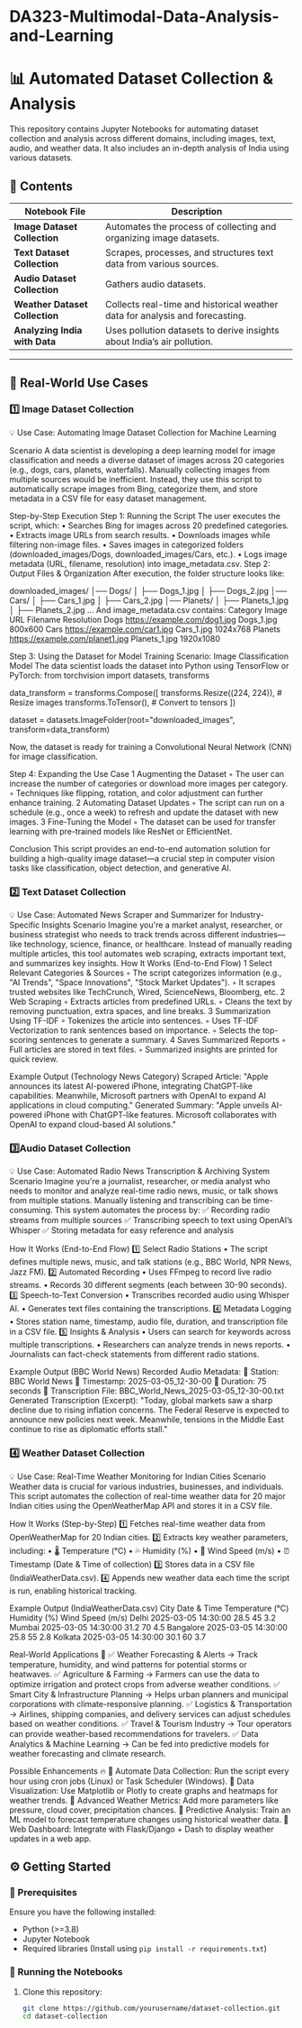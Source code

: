 # DA323-Multimodal-Data-Analysis-and-Learning

# **📊 Automated Dataset Collection & Analysis**  

This repository contains Jupyter Notebooks for automating dataset collection and analysis across different domains, including images, text, audio, and weather data. It also includes an in-depth analysis of India using various datasets.  

## **📂 Contents**  

| Notebook File | Description |
|--------------|-------------|
| **Image Dataset Collection** | Automates the process of collecting and organizing image datasets. |
| **Text Dataset Collection** | Scrapes, processes, and structures text data from various sources. |
| **Audio Dataset Collection** | Gathers audio datasets. |
| **Weather Dataset Collection** | Collects real-time and historical weather data for analysis and forecasting. |
| **Analyzing India with Data** | Uses pollution datasets to derive insights about India’s air pollution. |

---

## **🚀 Real-World Use Cases**  

### **1️⃣ Image Dataset Collection**  
💡 Use Case: Automating Image Dataset Collection for Machine Learning

Scenario
A data scientist is developing a deep learning model for image classification and needs a diverse dataset of images across 20 categories (e.g., dogs, cars, planets, waterfalls). Manually collecting images from multiple sources would be inefficient. Instead, they use this script to automatically scrape images from Bing, categorize them, and store metadata in a CSV file for easy dataset management.

Step-by-Step Execution
Step 1: Running the Script
The user executes the script, which:
	•	Searches Bing for images across 20 predefined categories.
	•	Extracts image URLs from search results.
	•	Downloads images while filtering non-image files.
	•	Saves images in categorized folders (downloaded_images/Dogs, downloaded_images/Cars, etc.).
	•	Logs image metadata (URL, filename, resolution) into image_metadata.csv.
Step 2: Output Files & Organization
After execution, the folder structure looks like:

downloaded_images/
│── Dogs/
│   ├── Dogs_1.jpg
│   ├── Dogs_2.jpg
│── Cars/
│   ├── Cars_1.jpg
│   ├── Cars_2.jpg
│── Planets/
│   ├── Planets_1.jpg
│   ├── Planets_2.jpg
...
And image_metadata.csv contains:
Category
Image URL
Filename
Resolution
Dogs
https://example.com/dog1.jpg
Dogs_1.jpg
800x600
Cars
https://example.com/car1.jpg
Cars_1.jpg
1024x768
Planets
https://example.com/planet1.jpg
Planets_1.jpg
1920x1080

Step 3: Using the Dataset for Model Training
Scenario: Image Classification Model
The data scientist loads the dataset into Python using TensorFlow or PyTorch:
from torchvision import datasets, transforms

data_transform = transforms.Compose([
    transforms.Resize((224, 224)),  # Resize images
    transforms.ToTensor(),  # Convert to tensors
])

dataset = datasets.ImageFolder(root="downloaded_images", transform=data_transform)

Now, the dataset is ready for training a Convolutional Neural Network (CNN) for image classification.

Step 4: Expanding the Use Case
	1	Augmenting the Dataset
	◦	The user can increase the number of categories or download more images per category.
	◦	Techniques like flipping, rotation, and color adjustment can further enhance training.
	2	Automating Dataset Updates
	◦	The script can run on a schedule (e.g., once a week) to refresh and update the dataset with new images.
	3	Fine-Tuning the Model
	◦	The dataset can be used for transfer learning with pre-trained models like ResNet or EfficientNet.

Conclusion
This script provides an end-to-end automation solution for building a high-quality image dataset—a crucial step in computer vision tasks like classification, object detection, and generative AI. 


### **2️⃣ Text Dataset Collection**  
💡 Use Case: Automated News Scraper and Summarizer for Industry-Specific Insights
Scenario
Imagine you're a market analyst, researcher, or business strategist who needs to track trends across different industries—like technology, science, finance, or healthcare. Instead of manually reading multiple articles, this tool automates web scraping, extracts important text, and summarizes key insights.
How It Works (End-to-End Flow)
	1	Select Relevant Categories & Sources
	◦	The script categorizes information (e.g., "AI Trends", "Space Innovations", "Stock Market Updates").
	◦	It scrapes trusted websites like TechCrunch, Wired, ScienceNews, Bloomberg, etc.
	2	Web Scraping
	◦	Extracts articles from predefined URLs.
	◦	Cleans the text by removing punctuation, extra spaces, and line breaks.
	3	Summarization Using TF-IDF
	◦	Tokenizes the article into sentences.
	◦	Uses TF-IDF Vectorization to rank sentences based on importance.
	◦	Selects the top-scoring sentences to generate a summary.
	4	Saves Summarized Reports
	◦	Full articles are stored in text files.
	◦	Summarized insights are printed for quick review.

Example Output (Technology News Category)
Scraped Article:
"Apple announces its latest AI-powered iPhone, integrating ChatGPT-like capabilities. Meanwhile, Microsoft partners with OpenAI to expand AI applications in cloud computing."
Generated Summary:
"Apple unveils AI-powered iPhone with ChatGPT-like features. Microsoft collaborates with OpenAI to expand cloud-based AI solutions."

### **3️⃣Audio Dataset Collection**  
💡 Use Case: Automated Radio News Transcription & Archiving System
Scenario
Imagine you're a journalist, researcher, or media analyst who needs to monitor and analyze real-time radio news, music, or talk shows from multiple stations. Manually listening and transcribing can be time-consuming. This system automates the process by: ✅ Recording radio streams from multiple sources ✅ Transcribing speech to text using OpenAI’s Whisper ✅ Storing metadata for easy reference and analysis

How It Works (End-to-End Flow)
1️⃣ Select Radio Stations
	•	The script defines multiple news, music, and talk stations (e.g., BBC World, NPR News, Jazz FM).
2️⃣ Automated Recording
	•	Uses FFmpeg to record live radio streams.
	•	Records 30 different segments (each between 30-90 seconds).
3️⃣ Speech-to-Text Conversion
	•	Transcribes recorded audio using Whisper AI.
	•	Generates text files containing the transcriptions.
4️⃣ Metadata Logging
	•	Stores station name, timestamp, audio file, duration, and transcription file in a CSV file.
5️⃣ Insights & Analysis
	•	Users can search for keywords across multiple transcriptions.
	•	Researchers can analyze trends in news reports.
	•	Journalists can fact-check statements from different radio stations.

Example Output (BBC World News)
Recorded Audio Metadata:
📌 Station: BBC World News 📌 Timestamp: 2025-03-05_12-30-00 📌 Duration: 75 seconds 📌 Transcription File: BBC_World_News_2025-03-05_12-30-00.txt
Generated Transcription (Excerpt):
"Today, global markets saw a sharp decline due to rising inflation concerns. The Federal Reserve is expected to announce new policies next week. Meanwhile, tensions in the Middle East continue to rise as diplomatic efforts stall."


### **4️⃣ Weather Dataset Collection**  
💡 Use Case: Real-Time Weather Monitoring for Indian Cities
Scenario
Weather data is crucial for various industries, businesses, and individuals. This script automates the collection of real-time weather data for 20 major Indian cities using the OpenWeatherMap API and stores it in a CSV file.

How It Works (Step-by-Step)
1️⃣ Fetches real-time weather data from OpenWeatherMap for 20 Indian cities. 2️⃣ Extracts key weather parameters, including:
	•	🌡️ Temperature (°C)
	•	💦 Humidity (%)
	•	💨 Wind Speed (m/s)
	•	⏰ Timestamp (Date & Time of collection) 3️⃣ Stores data in a CSV file (IndiaWeatherData.csv). 4️⃣ Appends new weather data each time the script is run, enabling historical tracking.

Example Output (IndiaWeatherData.csv)
City
Date & Time
Temperature (°C)
Humidity (%)
Wind Speed (m/s)
Delhi
2025-03-05 14:30:00
28.5
45
3.2
Mumbai
2025-03-05 14:30:00
31.2
70
4.5
Bangalore
2025-03-05 14:30:00
25.8
55
2.8
Kolkata
2025-03-05 14:30:00
30.1
60
3.7

Real-World Applications 🚀
✅ Weather Forecasting & Alerts → Track temperature, humidity, and wind patterns for potential storms or heatwaves. ✅ Agriculture & Farming → Farmers can use the data to optimize irrigation and protect crops from adverse weather conditions. ✅ Smart City & Infrastructure Planning → Helps urban planners and municipal corporations with climate-responsive planning. ✅ Logistics & Transportation → Airlines, shipping companies, and delivery services can adjust schedules based on weather conditions. ✅ Travel & Tourism Industry → Tour operators can provide weather-based recommendations for travelers. ✅ Data Analytics & Machine Learning → Can be fed into predictive models for weather forecasting and climate research.

Possible Enhancements 🔥
🔹 Automate Data Collection: Run the script every hour using cron jobs (Linux) or Task Scheduler (Windows). 🔹 Data Visualization: Use Matplotlib or Plotly to create graphs and heatmaps for weather trends. 🔹 Advanced Weather Metrics: Add more parameters like pressure, cloud cover, precipitation chances. 🔹 Predictive Analysis: Train an ML model to forecast temperature changes using historical weather data. 🔹 Web Dashboard: Integrate with Flask/Django + Dash to display weather updates in a web app.

## **⚙️ Getting Started**  

### **🔹 Prerequisites**  
Ensure you have the following installed:  
- Python (>=3.8)  
- Jupyter Notebook  
- Required libraries (Install using `pip install -r requirements.txt`)  

### **🔹 Running the Notebooks**  
1. Clone this repository:  
   ```bash
   git clone https://github.com/yourusername/dataset-collection.git
   cd dataset-collection

